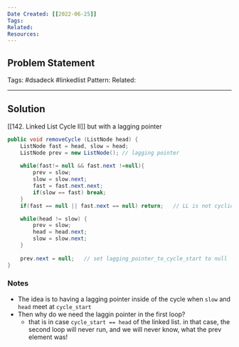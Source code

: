 ```yaml
---
Date Created: [[2022-06-25]]
Tags: 
Related: 
Resources: 
---
```


## Problem Statement


Tags:  #dsadeck  #linkedlist 
Pattern: 
Related: 

---

## Solution
[[142. Linked List Cycle II]] but with a lagging pointer
``` java
public void removeCycle (ListNode head) {
	ListNode fast = head, slow = head;
	ListNode prev = new ListNode(); // lagging pointer
	
	while(fast!= null && fast.next !=null){
		prev = slow;                
		slow = slow.next;
		fast = fast.next.next;
		if(slow == fast) break;
	}
	if(fast == null || fast.next == null) return;   // LL is not cyclic, or has single el

	while(head != slow) {
		prev = slow;
		head = head.next;
		slow = slow.next;
	}
	
	prev.next = null;   // set lagging_pointer_to_cycle_start to null
}
```

### Notes
- The idea is to having a lagging pointer inside of the cycle when `slow` and `head` meet at `cycle_start`
- Then why do we need the laggin pointer in the first loop?
	- that is in case `cycle_start == head` of the linked list. in that case, the second loop will never run, and we will never know, what the prev element was!



